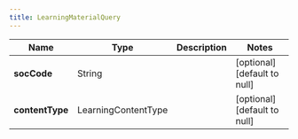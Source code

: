 ```yaml
---
title: LearningMaterialQuery
---
```



| Name | Type | Description | Notes |
|------------ | ------------- | ------------- | -------------|
| **socCode** | String |  | [optional] [default to null] |
| **contentType** | LearningContentType |  | [optional] [default to null] |
